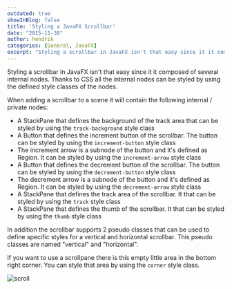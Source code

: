```yaml
---
outdated: true
showInBlog: false
title: 'Styling a JavaFX Scrollbar'
date: "2015-11-30"
author: hendrik
categories: [General, JavaFX]
excerpt: "Styling a scrollbar in JavaFX isn't that easy since it it composed of several internal nodes. Thanks to CSS all the internal nodes can be styled by using the defined style classes of the nodes."
---
```

Styling a scrollbar in JavaFX isn't that easy since it it composed of several internal nodes. Thanks to CSS all the internal nodes can be styled by using the defined style classes of the nodes.

When adding a scrollbar to a scene it will contain the following internal / private nodes:

* A StackPane that defines the background of the track area that can be styled by using the  `track-background` style class
* A Button that defines the increment button of the scrollbar. The button can be styled by using the `increment-button` style class
* The increment arrow is a subnode of the button and it's defined as Region. It can be styled by using the `increment-arrow` style class
* A Button that defines the decrement button of the scrollbar. The button can be styled by using the `decrement-button` style class
* The decrement arrow is a subnode of the button and it's defined as Region. It can be styled by using the `decrement-arrow` style class
* A StackPane that defines the track area of the scrollbar. It that can be styled by using the  `track` style class
* A StackPane that defines the thumb of the scrollbar. It that can be styled by using the `thumb` style class

In addition the scrollbar supports 2 pseudo classes that can be used to define specific styles for a vertical and horizontal scrollbar. This pseudo classes are named "vertical" and "horizontal".

If you want to use a scrollpane there is this empty little area in the bottom right corner. You can style that area by using the `corner` style class.

![scroll](/posts/guigarage-legacy/scroll-1024x595.png)
